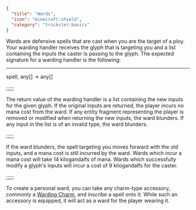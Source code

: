 ```json
{
  "title": "Wards",
  "icon": "minecraft:shield",
  "category": "trickster:basics"
}
```

Wards are defensive spells that are cast when you are the target of a ploy. 
Your warding handler receives the glyph that is targeting you and a list containing the inputs the caster is passing to the glyph. 
The expected signature for a warding handler is the following: 

---

spell, any[] -> any[]

;;;;;

The return value of the warding handler is a list containing the new inputs for the given glyph. 
If the original inputs are returned, the player incurs no mana cost from the ward. 
If any entity fragment representing the player is removed or modified when returning the new inputs, 
the ward blunders. If any input in the list is of an invalid type, the ward blunders.

;;;;;

If the ward blunders, the spell targeting you moves forward with the old inputs, and a mana cost is still incurred by the ward. 
Wards which incur a mana cost will take 14 kilogandalfs of mana. 
Wards which successfully modify a glyph's inputs will incur a cost of 9 kilogandalfs for the caster.

;;;;;

To create a personal ward, you can take any charm-type accessory, commonly a [Warding Charm](^trickster:basics/warding_charm),
and inscribe a spell onto it.
While such an accessory is equipped, it will act as a ward for the player wearing it.
